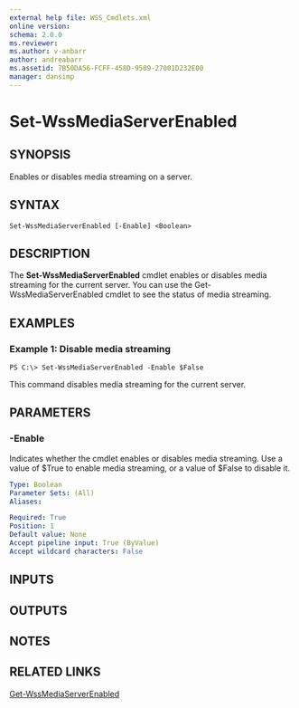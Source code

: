 ```yaml
---
external help file: WSS_Cmdlets.xml
online version: 
schema: 2.0.0
ms.reviewer:
ms.author: v-anbarr
author: andreabarr
ms.assetid: 7B50DA56-FCFF-458D-9509-27001D232E00
manager: dansimp
---
```


# Set-WssMediaServerEnabled

## SYNOPSIS
Enables or disables media streaming on a server.

## SYNTAX

```
Set-WssMediaServerEnabled [-Enable] <Boolean>
```

## DESCRIPTION
The **Set-WssMediaServerEnabled** cmdlet enables or disables media streaming for the current server.
You can use the Get-WssMediaServerEnabled cmdlet to see the status of media streaming.

## EXAMPLES

### Example 1: Disable media streaming
```
PS C:\> Set-WssMediaServerEnabled -Enable $False
```

This command disables media streaming for the current server.

## PARAMETERS

### -Enable
Indicates whether the cmdlet enables or disables media streaming.
Use a value of $True to enable media streaming, or a value of $False to disable it.

```yaml
Type: Boolean
Parameter Sets: (All)
Aliases: 

Required: True
Position: 1
Default value: None
Accept pipeline input: True (ByValue)
Accept wildcard characters: False
```

## INPUTS

## OUTPUTS

## NOTES

## RELATED LINKS

[Get-WssMediaServerEnabled](./Get-WssMediaServerEnabled.md)

